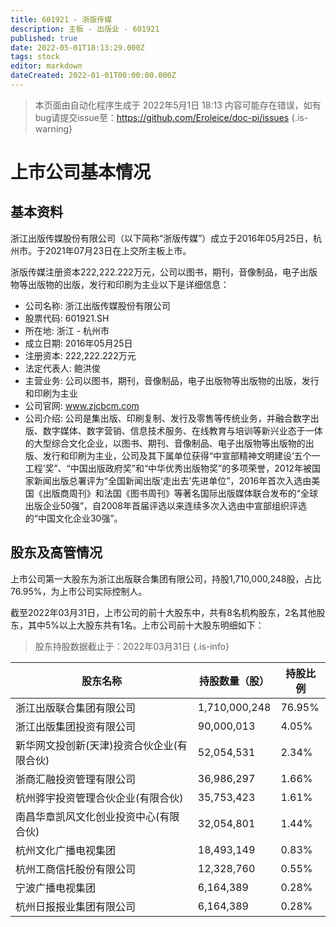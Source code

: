 ```yaml
---
title: 601921 - 浙版传媒
description: 主板 - 出版业 - 601921
published: true
date: 2022-05-01T18:13:29.000Z
tags: stock
editor: markdown
dateCreated: 2022-01-01T00:00:00.000Z
---
```


> 本页面由自动化程序生成于 2022年5月1日 18:13
> 内容可能存在错误，如有bug请提交issue至：https://github.com/Eroleice/doc-pi/issues
{.is-warning}

# 上市公司基本情况

## 基本资料

浙江出版传媒股份有限公司（以下简称“浙版传媒”）成立于2016年05月25日，杭州市。于2021年07月23日在上交所主板上市。

浙版传媒注册资本222,222.222万元，公司以图书，期刊，音像制品，电子出版物等出版物的出版，发行和印刷为主业以下是详细信息：

- 公司名称: 浙江出版传媒股份有限公司
- 股票代码: 601921.SH
- 所在地: 浙江 - 杭州市
- 成立日期: 2016年05月25日
- 注册资本: 222,222.222万元
- 法定代表人: 鲍洪俊
- 主营业务: 公司以图书，期刊，音像制品，电子出版物等出版物的出版，发行和印刷为主业
- 公司官网: www.zjcbcm.com
- 公司介绍: 公司是集出版、印刷复制、发行及零售等传统业务，并融合数字出版、数字媒体、数字营销、信息技术服务、在线教育与培训等新兴业态于一体的大型综合文化企业，以图书、期刊、音像制品、电子出版物等出版物的出版、发行和印刷为主业，公司及其下属单位获得“中宣部精神文明建设‘五个一工程’奖”、“中国出版政府奖”和“中华优秀出版物奖”的多项荣誉，2012年被国家新闻出版总署评为“全国新闻出版‘走出去’先进单位”，2016年首次入选由美国《出版商周刊》和法国《图书周刊》等著名国际出版媒体联合发布的“全球出版企业50强”，自2008年首届评选以来连续多次入选由中宣部组织评选的“中国文化企业30强”。


## 股东及高管情况

上市公司第一大股东为浙江出版联合集团有限公司，持股1,710,000,248股，占比76.95%，为上市公司实际控制人。

截至2022年03月31日，上市公司的前十大股东中，共有8名机构股东，2名其他股东，其中5%以上大股东共有1名。上市公司前十大股东明细如下：

> 股东持股数据截止于：2022年03月31日
{.is-info}

| 股东名称 | 持股数量（股） | 持股比例 |
| --- | --- | --- |
| 浙江出版联合集团有限公司 | 1,710,000,248 | 76.95% |
| 浙江出版集团投资有限公司 | 90,000,013 | 4.05% |
| 新华网文投创新(天津)投资合伙企业(有限合伙) | 52,054,531 | 2.34% |
| 浙商汇融投资管理有限公司 | 36,986,297 | 1.66% |
| 杭州骅宇投资管理合伙企业(有限合伙) | 35,753,423 | 1.61% |
| 南昌华章凯风文化创业投资中心(有限合伙) | 32,054,801 | 1.44% |
| 杭州文化广播电视集团 | 18,493,149 | 0.83% |
| 杭州工商信托股份有限公司 | 12,328,760 | 0.55% |
| 宁波广播电视集团 | 6,164,389 | 0.28% |
| 杭州日报报业集团有限公司 | 6,164,389 | 0.28% |




